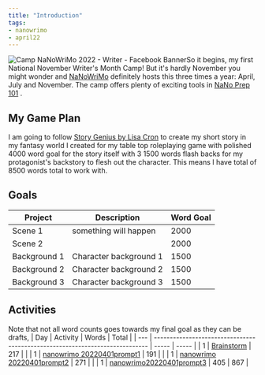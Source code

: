```yaml
---
title: "Introduction"
tags:
- nanowrimo
- april22
---
```


![Camp NaNoWriMo 2022 - Writer - Facebook Banner](https://s3.amazonaws.com/files.wordpress.nanowrimo.org/wp-content/uploads/2022/03/16123816/Camp-Nano_Writer-Banner_FB_300dpi.png)So it begins, my first National November Writer's Month Camp! But it's hardly November you might wonder and [NaNoWriMo](https://nanowrimo.org/) definitely hosts this three times a year: April, July and November. The camp offers plenty of exciting tools in [NaNo Prep 101](https://nanowrimo.org/nano-prep-101) . 

## My Game Plan
I am going to follow [Story Genius by Lisa Cron](https://www.amazon.ca/Story-Genius-Science-Outlining-Riveting/dp/1607748894?crid=2MSUNEAHYIKTA&keywords=story+genius&qid=1648607735&sprefix=story+genius%2Caps%2C134&sr=8-1&linkCode=ll1&tag=&linkId=2b928dcbaec4e1f8a312622b5b3cfea1&language=en_CA&ref_=as_li_ss_tl) to create my short story in my fantasy world I created for my table top roleplaying game with polished 4000 word goal for the story itself with 3 1500 words flash backs for my protagonist's backstory to flesh out the character. This means I have total of 8500 words total to work with.

## Goals
| Project      | Description            | Word Goal |
| ------------ | ---------------------- | --------- |
| Scene 1      | something will happen  | 2000    |
| Scene 2      |                        | 2000      |
| Background 1 | Character background 1 | 1500      |
| Background 2 | Character background 2 | 1500      |
| Background 3 | Character background 3 | 1500      |

## Activities
Note that not all word counts goes towards my final goal as they can be drafts, 
| Day | Activity                                                                     | Words | Total |
| --- | ---------------------------------------------------------------------------- | ----- | ----- |
| 1   | [Brainstorm](nanowrimo/202204/Brainstorm.md)                                 | 217   |       |
| 1   | [nanowrimo 20220401prompt1](nanowrimo/202204/nanowrimo%2020220401prompt1.md) | 191   |       |
| 1   | [nanowrimo 20220401prompt2](nanowrimo/202204/nanowrimo%2020220401prompt2.md) | 271   |       |
| 1   | [nanowrimo20220401prompt3](nanowrimo/202204/nanowrimo20220401prompt3.md)     | 405   |   867    |
